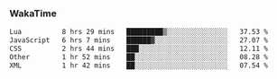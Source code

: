 ### WakaTime

<!--START_SECTION:waka-->

```txt
Lua          8 hrs 29 mins   █████████▒░░░░░░░░░░░░░░░   37.53 %
JavaScript   6 hrs 7 mins    ██████▓░░░░░░░░░░░░░░░░░░   27.07 %
CSS          2 hrs 44 mins   ███░░░░░░░░░░░░░░░░░░░░░░   12.11 %
Other        1 hr 52 mins    ██░░░░░░░░░░░░░░░░░░░░░░░   08.28 %
XML          1 hr 42 mins    ██░░░░░░░░░░░░░░░░░░░░░░░   07.54 %
```

<!--END_SECTION:waka-->
